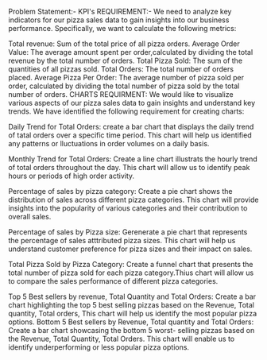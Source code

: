 Problem Statement:- KPI's REQUIREMENT:- We need to analyze key indicators for our pizza sales data to gain insights into our business performance. Specifically, we want to calculate the following metrics:

Total revenue: Sum of the total price of all pizza orders.
Average Order Value: The average amount spent per order,calculated by dividing the total revenue by the total number of orders.
Total Pizza Sold: The sum of the quantities of all pizzas sold.
Total Orders: The total number of orders placed.
Average Pizza Per Order: The average number of pizza sold per order, calculated by dividing the total number of pizza sold by the total number of orders.
CHARTS REQUIRMENT: We would like to visualize various aspects of our pizza sales data to gain insights and understand key trends. We have identified the following requirement for creating charts:

Daily Trend for Total Orders: create a bar chart that displays the daily trend of tatal orders over a specific time period. This chart will help us identified any patterns or lluctuations in order volumes on a daily basis.

Monthly Trend for Total Orders: Create a line chart illustrats the hourly trend of total orders throughout the day. This chart will allow us to identify peak hours or periods of high order activity.

Percentage of sales by pizza category: Create a pie chart shows the distribution of sales across different pizza categories. This chart will provide insights into the popularity of various categories and their contribution to overall sales.

Percentage of sales by Pizza size: Gerenerate a pie chart that represents the percentage of sales atttributed pizza sizes. This chart will help us understand customer preference for pizza sizes and their impact on sales.

Total Pizza Sold by Pizza Category: Create a funnel chart that presents the total number of pizza sold for each pizza category.Thius chart will allow us to compare the sales performance of different pizza categories.

Top 5 Best sellers by revenue, Total Quantity and Total Orders: Create a bar chart highlighting the top 5 best selling pizzas based on the Revenue, Total quantity, Total orders, This chart will help us identify the most popular pizza options.
Bottom 5 Best sellers by Revenue, Total quantity and Total Orders: Create a bar chart showcasing the bottom 5 worst- selling pizzas based on the Revenue, Total Quantity, Total Orders. This chart will enable us to identify underperforming or less popular pizza options.
